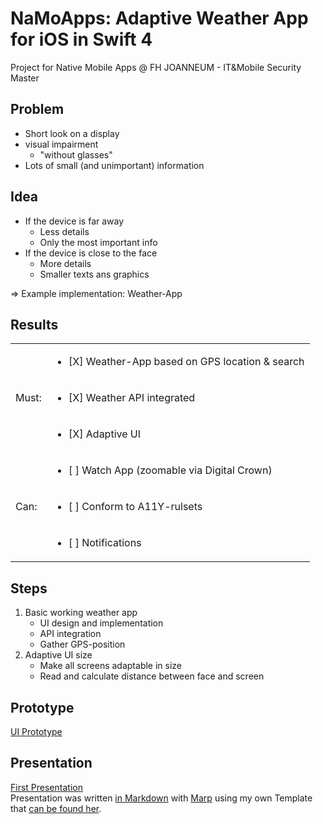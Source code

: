 # NaMoApps: Adaptive Weather App for iOS in Swift 4
Project for Native Mobile Apps @ FH JOANNEUM - IT&amp;Mobile Security Master


## Problem
* Short look on a display
* visual impairment
	* "without glasses"
* Lots of small (and unimportant) information


## Idea
* If the device is far away
	* Less details
	* Only the most important info
* If the device is close to the face
	* More details
	* Smaller texts ans graphics

=> Example implementation: Weather-App


## Results
<table>
  <tr>
    <td rowspan="3">Must:</td>
    <td><ul><li>[X] Weather-App based on GPS location & search</ul></li></td>
  </tr>
  <tr>
    <td><ul><li>[X] Weather API integrated</ul></li></td>
  </tr>
  <tr>
    <td><ul><li>[X] Adaptive UI</ul></li></td>
  </tr>
    <tr>
    <td rowspan="3">Can:</td>
    <td><ul><li>[ ] Watch App (zoomable via Digital Crown)</ul></li></td>
  </tr>
  <tr>
    <td><ul><li>[ ] Conform to A11Y-rulsets</ul></li></td>
  </tr>
  <tr>
    <td><ul><li>[ ] Notifications</ul></li></td>
  </tr>
</table>


## Steps
1. Basic working weather app
	* UI design and implementation
	* API integration
	* Gather GPS-position
2. Adaptive UI size
	* Make all screens adaptable in size
	* Read and calculate distance between face and screen


## Prototype
[UI Prototype](prototypes/ui-prototype.pdf)


## Presentation
[First Presentation](presentations/first_presentation.pdf)  
Presentation was written [in Markdown](presentations/first_presentation.md) with [Marp](https://yhatt.github.io/marp/) using my own Template that [can be found her](https://github.com/Stousn/Marp-Slide-Templates).
